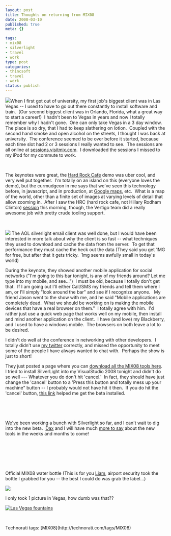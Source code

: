 ```yaml
--- 
layout: post
title: Thoughts on returning from MIX08
date: 2008-03-10
published: true
meta: {}

tags: 
- mix08
- silverlight
- travel
- work
type: post
categories: 
- thincsoft
- travel
- work
status: publish
---
```



[![](http://visitmix.com/2008/images/mixtify/vectormark_blue.png)](http://www.visitmix.com/2008)When I first got out of university, my first job's biggest client was in Las Vegas -- I used to have to go out there constantly to install software and train.  (Our second biggest client was in Orlando, Florida, what a great way to start a career!)  I hadn't been to Vegas in years and now I totally remember why I hadn't gone.  One can only take Vegas in a 3 day window.  The place is so dry, that I had to keep slathering on lotion.  Coupled with the second hand smoke and open alcohol on the streets, I thought I was back at university.  The conference seemed to be over before it started, because each time slot had 2 or 3 sessions I really wanted to see.  The sessions are all online at [sessions.visitmix.com](http://sessions.visitmix.com/).  I downloaded the sessions I missed to my iPod for my commute to work.

  

 

  

The keynotes were great, the [Hard Rock Cafe](http://memorabilia.hardrock.com/) demo was uber cool, and very well put together.  I'm totally on an island on this (everyone loves the demo), but the curmudgeon in me says that we've seen this technology before, in javascript, and in production, at [Google maps](http://maps.google.com/), etc.  What is a map of the world, other than a finite set of images at varying levels of detail that allow zooming in.  After I saw the HRC (hard rock cafe, not Hillary Rodham Clinton) [session](http://sessions.visitmix.com/?selectedSearch=T23) this morning, though, the Vertigo team did a really awesome job with pretty crude tooling support.

  

 

  

![](http://media.eick.us/2011/05/2325782209_aef8eb7cc3.jpg) The AOL silverlight email client was well done, but I would have been interested in more talk about why the client is so fast -- what techniques they used to download and cache the data from the server.  To get that performance they must cache the heck out the data (They said you get 1MG for free, but after that it gets tricky.  1mg seems awfully small in today's world)

  

During the keynote, they showed another mobile application for social networks ("I'm going to this bar tonight, is any of my friends around? Let me type into my mobile, and see...")  I must be old, because I totally don't get that.  If I am going out I'll either Call/SMS my friends and tell them where I am, or I'll simply "look around the bar" and see if I recognize anyone.   My friend Jason went to the show with me, and he said "Mobile applications are completely dead.  What we should be working on is making the mobile devices that have a real browser on them."  I totally agree with him.  I'd rather just use a quick web page that works well on my mobile, then install and mind another application on the client.  I have (and love) my Blackberry, and I used to have a windows mobile.  The browsers on both leave a lot to be desired.

  

I didn't do well at the conference in networking with other developers.  I totally didn't use [my twitter](http://www.twitter.com/AndrewEick) correctly, and missed the opportunity to meet some of the people I have always wanted to chat with.  Perhaps the show is just to short!

  

They just posted a page where you can [download all the MIX08 tools here](http://visitmix.com/blogs/Joshua/Get-the-Software-Tools-Featured-at-MIX08/).  I tried to install SilverLight into my VisualStudio 2008 tonight and didn't do so well --- Whatever you do don't hit 'cancel.'  In fact, they should have just change the 'cancel' button to a 'Press this button and totally mess up your machine" button -- I probably would not have hit it then.  If you do hit the 'cancel' button, [this link](http://weblogs.asp.net/bradleyb/archive/2008/03/06/installation-tips-for-sivliverlight-tools-beta-1-for-visual-studio-2008.aspx) helped me get the beta installed.

  

 

  

 

  

[We've](http://www.thincsoft.com/) been working a bunch with Silverlight so far, and I can't wait to dig into the new beta.  [Dax](http://www.nukeation.com) and I will have much [more to say](http://www.revoluxions.com) about the new tools in the weeks and months to come!

  

 

  

 

  

 

  

Official MIX08 water bottle (This is for you [Liam](http://liamcassidy.net/), airport security took the bottle I grabbed for you -- the best I could do was grab the label...)

  

![](http://media.eick.us/2011/05/2325782237_7d5e84ed85.jpg) 

  

I only took 1 picture in Vegas, how dumb was that?? 

  

[![Las Vegas fountains](http://media.eick.us/2011/05/2326598434_8e832d5285.jpg)](http://www.flickr.com/photos/andreweick/2326598434/ "Las Vegas fountains by AndrewEick, on Flickr")

  

 

  <div class="wlWriterSmartContent" style="padding-right: 0px;padding-left: 0px;padding-bottom: 0px;margin: 0px;padding-top: 0px">Technorati tags: [MIX08](http://technorati.com/tags/MIX08)</div>
